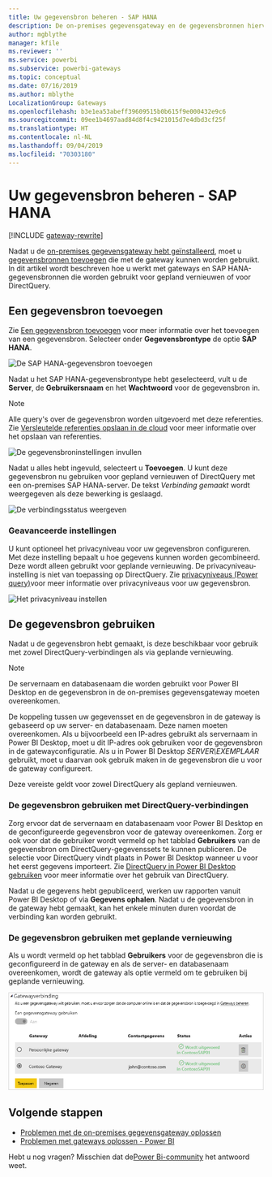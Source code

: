 ```yaml
---
title: Uw gegevensbron beheren - SAP HANA
description: De on-premises gegevensgateway en de gegevensbronnen hiervoor beheren. Dit artikel is specifiek voor SAP HANA.
author: mgblythe
manager: kfile
ms.reviewer: ''
ms.service: powerbi
ms.subservice: powerbi-gateways
ms.topic: conceptual
ms.date: 07/16/2019
ms.author: mblythe
LocalizationGroup: Gateways
ms.openlocfilehash: b3e1ea53abeff39609515b0b615f9e000432e9c6
ms.sourcegitcommit: 09ee1b4697aad84d8f4c9421015d7e4dbd3cf25f
ms.translationtype: HT
ms.contentlocale: nl-NL
ms.lasthandoff: 09/04/2019
ms.locfileid: "70303180"
---
```

# <a name="manage-your-data-source---sap-hana"></a>Uw gegevensbron beheren - SAP HANA

[!INCLUDE [gateway-rewrite](includes/gateway-rewrite.md)]

Nadat u de [on-premises gegevensgateway hebt geïnstalleerd](/data-integration/gateway/service-gateway-install), moet u [gegevensbronnen toevoegen](service-gateway-data-sources.md#add-a-data-source) die met de gateway kunnen worden gebruikt. In dit artikel wordt beschreven hoe u werkt met gateways en SAP HANA-gegevensbronnen die worden gebruikt voor gepland vernieuwen of voor DirectQuery.

## <a name="add-a-data-source"></a>Een gegevensbron toevoegen

Zie [Een gegevensbron toevoegen](service-gateway-data-sources.md#add-a-data-source) voor meer informatie over het toevoegen van een gegevensbron. Selecteer onder **Gegevensbrontype** de optie **SAP HANA**.

![De SAP HANA-gegevensbron toevoegen](media/service-gateway-enterprise-manage-sap/datasourcesettings2-sap.png)

Nadat u het SAP HANA-gegevensbrontype hebt geselecteerd, vult u de **Server**, de **Gebruikersnaam** en het **Wachtwoord** voor de gegevensbron in.

> [!NOTE]
> Alle query's over de gegevensbron worden uitgevoerd met deze referenties. Zie [Versleutelde referenties opslaan in de cloud](service-gateway-data-sources.md#store-encrypted-credentials-in-the-cloud) voor meer informatie over het opslaan van referenties.

![De gegevensbroninstellingen invullen](media/service-gateway-enterprise-manage-sap/datasourcesettings3-sap.png)

Nadat u alles hebt ingevuld, selecteert u **Toevoegen**. U kunt deze gegevensbron nu gebruiken voor gepland vernieuwen of DirectQuery met een on-premises SAP HANA-server. De tekst *Verbinding gemaakt* wordt weergegeven als deze bewerking is geslaagd.

![De verbindingsstatus weergeven](media/service-gateway-enterprise-manage-sap/datasourcesettings4.png)

### <a name="advanced-settings"></a>Geavanceerde instellingen

U kunt optioneel het privacyniveau voor uw gegevensbron configureren. Met deze instelling bepaalt u hoe gegevens kunnen worden gecombineerd. Deze wordt alleen gebruikt voor geplande vernieuwing. De privacyniveau-instelling is niet van toepassing op DirectQuery. Zie [privacyniveaus (Power query)](https://support.office.com/article/Privacy-levels-Power-Query-CC3EDE4D-359E-4B28-BC72-9BEE7900B540)voor meer informatie over privacyniveaus voor uw gegevensbron.

![Het privacyniveau instellen](media/service-gateway-enterprise-manage-sap/datasourcesettings9.png)

## <a name="use-the-data-source"></a>De gegevensbron gebruiken

Nadat u de gegevensbron hebt gemaakt, is deze beschikbaar voor gebruik met zowel DirectQuery-verbindingen als via geplande vernieuwing.

> [!NOTE]
> De servernaam en databasenaam die worden gebruikt voor Power BI Desktop en de gegevensbron in de on-premises gegevensgateway moeten overeenkomen.

De koppeling tussen uw gegevensset en de gegevensbron in de gateway is gebaseerd op uw server- en databasenaam. Deze namen moeten overeenkomen. Als u bijvoorbeeld een IP-adres gebruikt als servernaam in Power BI Desktop, moet u dit IP-adres ook gebruiken voor de gegevensbron in de gatewayconfiguratie. Als u in Power BI Desktop *SERVER\EXEMPLAAR* gebruikt, moet u daarvan ook gebruik maken in de gegevensbron die u voor de gateway configureert.

Deze vereiste geldt voor zowel DirectQuery als gepland vernieuwen.

### <a name="use-the-data-source-with-directquery-connections"></a>De gegevensbron gebruiken met DirectQuery-verbindingen

Zorg ervoor dat de servernaam en databasenaam voor Power BI Desktop en de geconfigureerde gegevensbron voor de gateway overeenkomen. Zorg er ook voor dat de gebruiker wordt vermeld op het tabblad **Gebruikers** van de gegevensbron om DirectQuery-gegevenssets te kunnen publiceren. De selectie voor DirectQuery vindt plaats in Power BI Desktop wanneer u voor het eerst gegevens importeert. Zie [DirectQuery in Power BI Desktop gebruiken](desktop-use-directquery.md) voor meer informatie over het gebruik van DirectQuery.

Nadat u de gegevens hebt gepubliceerd, werken uw rapporten vanuit Power BI Desktop of via **Gegevens ophalen**. Nadat u de gegevensbron in de gateway hebt gemaakt, kan het enkele minuten duren voordat de verbinding kan worden gebruikt.

### <a name="use-the-data-source-with-scheduled-refresh"></a>De gegevensbron gebruiken met geplande vernieuwing

Als u wordt vermeld op het tabblad **Gebruikers** voor de gegevensbron die is geconfigureerd in de gateway en als de server- en databasenaam overeenkomen, wordt de gateway als optie vermeld om te gebruiken bij geplande vernieuwing.

![De gebruikers weergeven](media/service-gateway-enterprise-manage-sap/powerbi-gateway-enterprise-schedule-refresh.png)

## <a name="next-steps"></a>Volgende stappen

* [Problemen met de on-premises gegevensgateway oplossen](/data-integration/gateway/service-gateway-tshoot)
* [Problemen met gateways oplossen - Power BI](service-gateway-onprem-tshoot.md) 

Hebt u nog vragen? Misschien dat de[Power Bi-community](http://community.powerbi.com/) het antwoord weet.

